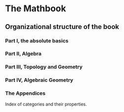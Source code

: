 # The Mathbook

## Organizational structure of the book
### Part I, the absolute basics

### Part II, Algebra

### Part III, Topology and Geometry

### Part IV, Algebraic Geometry

### The Appendices
Index of categories and their properties.
